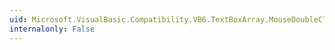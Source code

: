 ```yaml
---
uid: Microsoft.VisualBasic.Compatibility.VB6.TextBoxArray.MouseDoubleClick
internalonly: False
---
```

